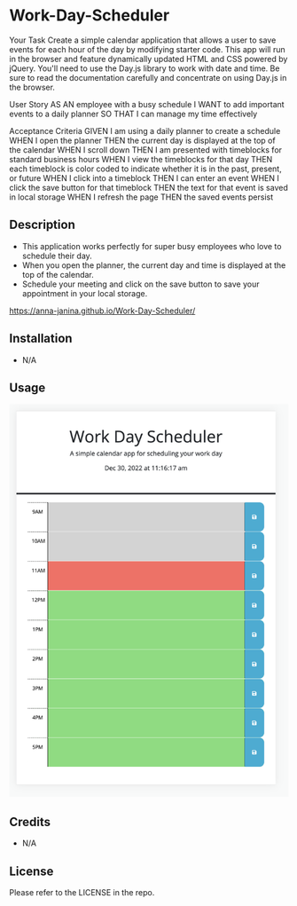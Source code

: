 # Work-Day-Scheduler

Your Task
Create a simple calendar application that allows a user to save events for each hour of the day by modifying starter code. This app will run in the browser and feature dynamically updated HTML and CSS powered by jQuery.
You'll need to use the Day.js library to work with date and time. Be sure to read the documentation carefully and concentrate on using Day.js in the browser.

User Story
AS AN employee with a busy schedule
I WANT to add important events to a daily planner
SO THAT I can manage my time effectively

Acceptance Criteria
GIVEN I am using a daily planner to create a schedule
WHEN I open the planner
THEN the current day is displayed at the top of the calendar
WHEN I scroll down
THEN I am presented with timeblocks for standard business hours
WHEN I view the timeblocks for that day
THEN each timeblock is color coded to indicate whether it is in the past, present, or future
WHEN I click into a timeblock
THEN I can enter an event
WHEN I click the save button for that timeblock
THEN the text for that event is saved in local storage
WHEN I refresh the page
THEN the saved events persist


## Description
- This application works perfectly for super busy employees who love to schedule their day.
- When you open the planner, the current day and time is displayed at the top of the calendar.
- Schedule your meeting and click on the save button to save your appointment in your local storage.

https://anna-janina.github.io/Work-Day-Scheduler/

## Installation
- N/A

## Usage
![alt text](./assets/images%20/Work%20Day%20Scheduler.png)
  
## Credits
- N/A

## License
Please refer to the LICENSE in the repo.
